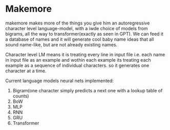 # Makemore
makemore makes more of the things you give him
an autoregressive character level language-model, with a iwde choice of models from bigrams, all the way to transformer(exactly as seen in GPT).
We can feed it a database of names and it  will generate cool baby name ideas that all sound name-like, but are not already existing names.

Character level LM means it is treating every line in input file i.e. each name in input file as an example and wothin each example its treating each example as a sequence of individual characters. so it generates one character at a time.


Current language models neural nets implemented:
1. Bigram(one character simply predicts a next one with a lookup table of counts)
2. BoW
3. MLP
4. RNN
5. GRU
6. Transformer